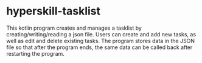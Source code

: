 # hyperskill-tasklist

This kotlin program creates and manages a tasklist by creating/writing/reading a json file.
Users can create and add new tasks, as well as edit and delete existing tasks.
The program stores data in the JSON file so that after the program ends, the same data can be called back after restarting the program.
